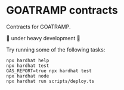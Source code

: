 # GOATRAMP contracts

Contracts for GOATRAMP.

🚧 under heavy development 🚧

Try running some of the following tasks:

```shell
npx hardhat help
npx hardhat test
GAS_REPORT=true npx hardhat test
npx hardhat node
npx hardhat run scripts/deploy.ts
```
